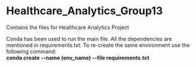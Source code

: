 # Healthcare_Analytics_Group13
Contains the files for Healthcare Analytics Project

Conda has been used to run the main file. All the dependencies are mentioned in requirements.txt.
To re-create the same environment use the following command: <br>
<b>conda create --name (env_name) --file requirements.txt</b>
